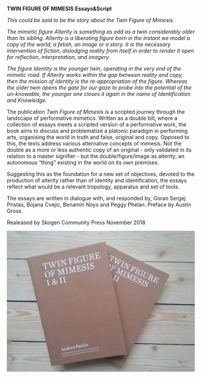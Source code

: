 **TWIN FIGURE OF MIMESIS**
**Essays&Script**

*This could be said to be the story about the Twin Figure of Mimesis.*

*The mimetic figure Alterity is something as odd as a twin considerably older than its sibling. Alterity is a liberating figure born in the instant we model a copy of the world; a fetish, an image or a story. It is the necessary intervention of fiction, dislodging reality from itself in order to render it open for reflection, interpretation, and imagery.*

*The figure Identity is the younger twin, operating in the very end of the mimetic road. If Alterity works within the gap between reality and copy, then the mission of Identity is the re-appropriation of the figure. Whereas the older twin opens the gate for our gaze to probe into the potential of the un-knowable, the younger one closes it again in the name of Identification and Knowledge.*

The publication *Twin Figure of Mimesis* is a scripted journey through the landscape of performative mimetics. Written as a double bill, where a collection of essays meets a scripted version of a performative work, the book aims to discuss and problematize a platonic paradigm in performing arts, organising the world in truth and false, original and copy. Opposed to this, the texts address various alternative concepts of mimesis. Not the double as a more or less authentic copy of an original - only validated in its relation to a master signifier - but the double/figure/image as alterity; an autonomous “thing” existing in the world on its own premises.

Suggesting this as the foundation for a new set of objectives, devoted to the production of alterity rather than of identity and identification, the essays reflect what would be a relevant tropology, apparatus and set of tools.

The essays are written in dialogue with, and responded by, Goran Sergej Pristas, Bojana Cvejic, Benamin Noys and Peggy Phelan. Preface by Austin Gross.

Realeased by Skogen Community Press November 2018

![](/TwinFigureCover.jpg)  
